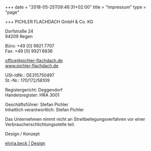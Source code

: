 +++
date = "2018-05-25T09:46:31+02:00"
title = "Impressum"
type = "page"

+++
PICHLER FLACHDACH GmbH & Co. KG

Dorfstraße 24  
94209 Regen

Büro: +49 \[0\] 9921 7707  
Fax: +49 \[0\] 9921 6836

office@pichler-flachdach.de  
www.pichler-flachdach.de

USt-IdNr.: DE315750497  
St.-Nr.: 170/172/58109

Registergericht: Deggendorf  
Handelsregister: HRA 3001

Geschäftsführer: Stefan Pichler  
Inhaltlich verantwortlich: Stefan Pichler

Das Unternehmen nimmt nicht an Streitbeilegungsverfahren vor einer Verbraucherschlichtungsstelle teil.

Design / Konzept

[elvira.beck | Design](https://elvirabeck-design.de)